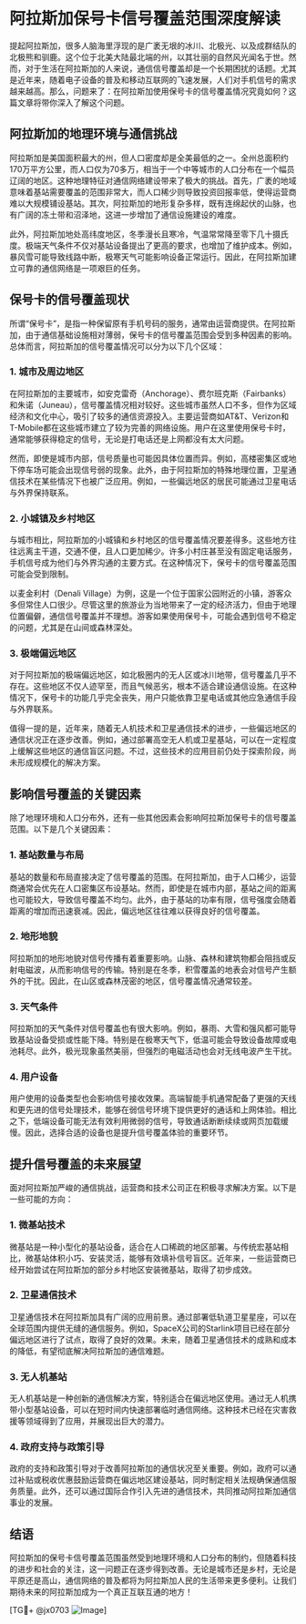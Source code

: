 # 阿拉斯加保号卡信号覆盖范围深度解读

提起阿拉斯加，很多人脑海里浮现的是广袤无垠的冰川、北极光、以及成群结队的北极熊和驯鹿。这个位于北美大陆最北端的州，以其壮丽的自然风光闻名于世。然而，对于生活在阿拉斯加的人来说，通信信号覆盖却是一个长期困扰的话题。尤其是近年来，随着电子设备的普及和移动互联网的飞速发展，人们对手机信号的需求越来越高。那么，问题来了：在阿拉斯加使用保号卡的信号覆盖情况究竟如何？这篇文章将带你深入了解这个问题。

## 阿拉斯加的地理环境与通信挑战

阿拉斯加是美国面积最大的州，但人口密度却是全美最低的之一。全州总面积约170万平方公里，而人口仅为70多万，相当于一个中等城市的人口分布在一个幅员辽阔的地区。这种地理特征对通信网络建设带来了极大的挑战。首先，广袤的地域意味着基站需要覆盖的范围非常大，而人口稀少则导致投资回报率低，使得运营商难以大规模铺设基站。其次，阿拉斯加的地形复杂多样，既有连绵起伏的山脉，也有广阔的冻土带和沼泽地，这进一步增加了通信设施建设的难度。

此外，阿拉斯加地处高纬度地区，冬季漫长且寒冷，气温常常降至零下几十摄氏度。极端天气条件不仅对基站设备提出了更高的要求，也增加了维护成本。例如，暴风雪可能导致线路中断，极寒天气可能影响设备正常运行。因此，在阿拉斯加建立可靠的通信网络是一项艰巨的任务。

## 保号卡的信号覆盖现状

所谓“保号卡”，是指一种保留原有手机号码的服务，通常由运营商提供。在阿拉斯加，由于通信基础设施相对薄弱，保号卡的信号覆盖范围会受到多种因素的影响。总体而言，阿拉斯加的信号覆盖情况可以分为以下几个区域：

### 1. 城市及周边地区

在阿拉斯加的主要城市，如安克雷奇（Anchorage）、费尔班克斯（Fairbanks）和朱诺（Juneau），信号覆盖情况相对较好。这些城市虽然人口不多，但作为区域经济和文化中心，吸引了较多的通信资源投入。主要运营商如AT&T、Verizon和T-Mobile都在这些城市建立了较为完善的网络设施。用户在这里使用保号卡时，通常能够获得稳定的信号，无论是打电话还是上网都没有太大问题。

然而，即使是城市内部，信号质量也可能因具体位置而异。例如，高楼密集区或地下停车场可能会出现信号弱的现象。此外，由于阿拉斯加的特殊地理位置，卫星通信技术在某些情况下也被广泛应用。例如，一些偏远地区的居民可能通过卫星电话与外界保持联系。

### 2. 小城镇及乡村地区

与城市相比，阿拉斯加的小城镇和乡村地区的信号覆盖情况要差得多。这些地方往往远离主干道，交通不便，且人口更加稀少。许多小村庄甚至没有固定电话服务，手机信号成为他们与外界沟通的主要方式。在这种情况下，保号卡的信号覆盖范围可能会受到限制。

以麦金利村（Denali Village）为例，这是一个位于国家公园附近的小镇，游客众多但常住人口很少。尽管这里的旅游业为当地带来了一定的经济活力，但由于地理位置偏僻，通信信号覆盖并不理想。游客如果使用保号卡，可能会遇到信号不稳定的问题，尤其是在山间或森林深处。

### 3. 极端偏远地区

对于阿拉斯加的极端偏远地区，如北极圈内的无人区或冰川地带，信号覆盖几乎不存在。这些地区不仅人迹罕至，而且气候恶劣，根本不适合建设通信设施。在这种情况下，保号卡的功能几乎完全丧失，用户只能依靠卫星电话或其他应急通信手段与外界联系。

值得一提的是，近年来，随着无人机技术和卫星通信技术的进步，一些偏远地区的通信状况正在逐步改善。例如，通过部署高空无人机或卫星基站，可以在一定程度上缓解这些地区的通信盲区问题。不过，这些技术的应用目前仍处于探索阶段，尚未形成规模化的解决方案。

## 影响信号覆盖的关键因素

除了地理环境和人口分布外，还有一些其他因素会影响阿拉斯加保号卡的信号覆盖范围。以下是几个关键因素：

### 1. 基站数量与布局

基站的数量和布局直接决定了信号覆盖的范围。在阿拉斯加，由于人口稀少，运营商通常会优先在人口密集区布设基站。然而，即使是在城市内部，基站之间的距离也可能较大，导致信号覆盖不均匀。此外，由于基站的功率有限，信号强度会随着距离的增加而迅速衰减。因此，偏远地区往往难以获得良好的信号覆盖。

### 2. 地形地貌

阿拉斯加的地形地貌对信号传播有着重要影响。山脉、森林和建筑物都会阻挡或反射电磁波，从而影响信号的传输。特别是在冬季，积雪覆盖的地表会对信号产生额外的干扰。因此，在山区或森林茂密的地区，信号覆盖情况通常较差。

### 3. 天气条件

阿拉斯加的天气条件对信号覆盖也有很大影响。例如，暴雨、大雪和强风都可能导致基站设备受损或性能下降。特别是在极寒天气下，低温可能会导致设备故障或电池耗尽。此外，极光现象虽然美丽，但强烈的电磁活动也会对无线电波产生干扰。

### 4. 用户设备

用户使用的设备类型也会影响信号接收效果。高端智能手机通常配备了更强的天线和更先进的信号处理技术，能够在弱信号环境下提供更好的通话和上网体验。相比之下，低端设备可能无法有效利用微弱的信号，导致通话断断续续或网页加载缓慢。因此，选择合适的设备也是提升信号覆盖体验的重要环节。

## 提升信号覆盖的未来展望

面对阿拉斯加严峻的通信挑战，运营商和技术公司正在积极寻求解决方案。以下是一些可能的方向：

### 1. 微基站技术

微基站是一种小型化的基站设备，适合在人口稀疏的地区部署。与传统宏基站相比，微基站体积小巧、安装灵活，能够有效填补信号盲区。近年来，一些运营商已经开始尝试在阿拉斯加的部分乡村地区安装微基站，取得了初步成效。

### 2. 卫星通信技术

卫星通信技术在阿拉斯加具有广阔的应用前景。通过部署低轨道卫星星座，可以在全球范围内提供无缝的通信服务。例如，SpaceX公司的Starlink项目已经在部分偏远地区进行了试点，取得了良好的效果。未来，随着卫星通信技术的成熟和成本的降低，有望彻底解决阿拉斯加的通信难题。

### 3. 无人机基站

无人机基站是一种创新的通信解决方案，特别适合在偏远地区使用。通过无人机携带小型基站设备，可以在短时间内快速部署临时通信网络。这种技术已经在灾害救援等领域得到了应用，并展现出巨大的潜力。

### 4. 政府支持与政策引导

政府的支持和政策引导对于改善阿拉斯加的通信状况至关重要。例如，政府可以通过补贴或税收优惠鼓励运营商在偏远地区建设基站，同时制定相关法规确保通信服务质量。此外，还可以通过国际合作引入先进的通信技术，共同推动阿拉斯加通信事业的发展。

## 结语

阿拉斯加的保号卡信号覆盖范围虽然受到地理环境和人口分布的制约，但随着科技的进步和社会的关注，这一问题正在逐步得到改善。无论是城市还是乡村，无论是平原还是高山，通信网络的普及都将为阿拉斯加人民的生活带来更多便利。让我们期待未来的阿拉斯加成为一个真正互联互通的地方！

[TG💪+ @jx0703 ![Image](https://github.com/user-attachments/assets/dbca1d08-cadb-493c-b0ec-ad6f7a83f270)]